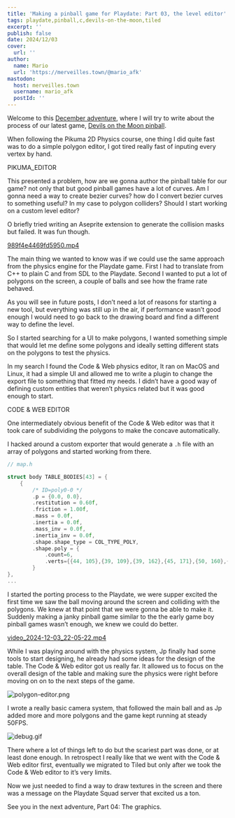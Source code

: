 ```yaml
---
title: 'Making a pinball game for Playdate: Part 03, the level editor'
tags: playdate,pinball,c,devils-on-the-moon,tiled
excerpt: ''
publish: false
date: 2024/12/03
cover:
  url: ''
author:
  name: Mario
  url: 'https://merveilles.town/@mario_afk'
mastodon:
  host: merveilles.town
  username: mario_afk
  postId: ''
---
```


Welcome to this [December adventure](https://eli.li/december-adventure), where I will try to write about the process of our latest game, [Devils on the Moon pinball](https://play.date/games/devils-on-the-moon-pinball/).

When following the Pikuma 2D Physics course, one thing I did quite fast was to do a simple polygon editor, I got tired really fast of inputing every vertex by hand.

PIKUMA_EDITOR

This presented a problem, how are we gonna author the pinball table for our game? not only that but good pinball games have a lot of curves. Am I gonna need a way to create bezier curves? how do I convert bezier curves to something useful? In my case to polygon colliders? Should I start working on a custom level editor?

O briefly tried writing an Aseprite extension to generate the collision masks but failed. It was fun though.

[989f4e4469fd5950.mp4](https://prod-files-secure.s3.us-west-2.amazonaws.com/fdfcd246-31de-48ef-8d57-6f6376746e0a/13f90398-ded6-40ee-a8ae-44125a59a55f/989f4e4469fd5950.mp4)

The main thing we wanted to know was if we could use the same approach from the physics engine for the Playdate game. First I had to translate from C++ to plain C and from SDL to the Playdate. Second I wanted to put a lot of polygons on the screen, a couple of balls and see how the frame rate behaved.

As you will see in future posts, I don’t need a lot of reasons for starting a new tool, but everything was still up in the air, if performance wasn’t good enough I would need to go back to the drawing board and find a different way to define the level.

So I started searching for a UI to make polygons, I wanted something simple that would let me define some polygons and ideally setting different stats on the polygons to test the physics.

In my search I found the Code & Web physics editor, It ran on MacOS and Linux, it had a simple UI and allowed me to write a plugin to change the export file to something that fitted my needs. I didn’t have a good way of defining custom entities that weren’t physics related but it was good enough to start.

CODE & WEB EDITOR

One intermediately obvious benefit of the Code & Web editor was that it took care of subdividing the polygons to make the concave automatically.

I hacked around a custom exporter that would generate a `.h` file with an array of polygons and started working from there.

```c
// map.h

struct body TABLE_BODIES[43] = {
    {
        /* ID=poly0-0 */
        .p = {0.0, 0.0},
        .restitution = 0.60f,
        .friction = 1.00f,
        .mass = 0.0f,
        .inertia = 0.0f,
        .mass_inv = 0.0f,
        .inertia_inv = 0.0f,
        .shape.shape_type = COL_TYPE_POLY,
        .shape.poly = {
            .count=6,
            .verts={{44, 105},{39, 109},{39, 162},{45, 171},{50, 160},{50, 109}}
        }
},
...
```

I started the porting process to the Playdate, we were supper excited the first time we saw the ball moving around the screen and colliding with the polygons. We knew at that point that we were gonna be able to make it. Suddenly making a janky pinball game similar to the the early game boy pinball games wasn’t enough, we knew we could do better.

[video_2024-12-03_22-05-22.mp4](https://prod-files-secure.s3.us-west-2.amazonaws.com/fdfcd246-31de-48ef-8d57-6f6376746e0a/9b0ea11f-d3c3-4deb-aeab-b436c79f09cd/video_2024-12-03_22-05-22.mp4)

While I was playing around with the physics system, Jp finally had some tools to start designing, he already had some ideas for the design of the table. The Code & Web editor got us really far. It allowed us to focus on the overall design of the table and making sure the physics were right before moving on on to the next steps of the game.

![polygon-editor.png](https://prod-files-secure.s3.us-west-2.amazonaws.com/fdfcd246-31de-48ef-8d57-6f6376746e0a/4783b0ad-6210-4ca7-a3d9-6db438c2da2a/polygon-editor.png)

I wrote a really basic camera system, that followed the main ball and as Jp added more and more polygons and the game kept running at steady 50FPS.

![debug.gif](https://prod-files-secure.s3.us-west-2.amazonaws.com/fdfcd246-31de-48ef-8d57-6f6376746e0a/3fe9ef15-2fe6-4dce-9175-824cb474b95d/debug.gif)

There where a lot of things left to do but the scariest part was done, or at least done enough. In retrospect I really like that we went with the Code & Web editor first, eventually we migrated to Tiled but only after we took the Code & Web editor to it’s very limits.

Now we just needed to find a way to draw textures in the screen and there was a message on the Playdate Squad server that excited us a ton.

See you in the next adventure, Part 04: The graphics.
